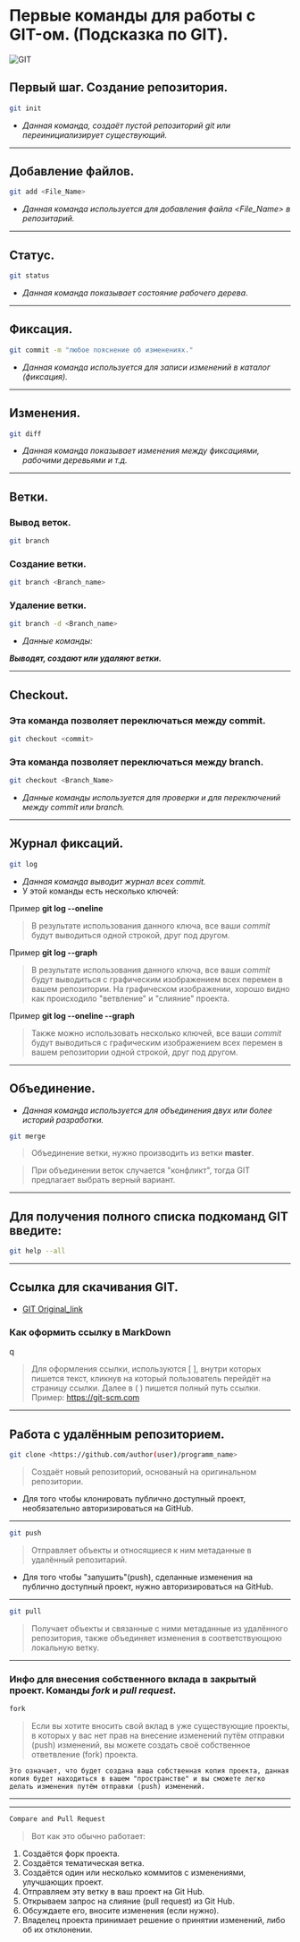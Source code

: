 # __Первые команды для работы с GIT-ом. (Подсказка по GIT).__

![GIT](git.jpg)

## Первый шаг. Создание репозитория.
```sh 
git init
```
* *Данная команда, создаёт пустой репозиторий git или переинициализирует существующий.*
----
## Добавление файлов.
```sh
git add <File_Name>
```
* *Данная команда используется для добавления файла <File_Name> в репозитарий.*
----
## Статус.
```sh
git status
```
* *Данная команда показывает состояние рабочего дерева*.
----
## Фиксация.
```sh
git commit -m "любое пояснение об изменениях."
```
* *Данная команда используется для записи изменений в каталог (фиксация).*
----
## Изменения.
```sh
git diff
```
* *Данная команда показывает изменения между фиксациями, рабочими деревьями и т.д.*
----
## Ветки.

### Вывод веток.
```sh
git branch 
```

### Создание ветки.
```sh
git branch <Branch_name>

```

### Удаление ветки.
```sh
git branch -d <Branch_name>
```
* *Данные команды:* 

 ___Выводят, создают или удаляют ветки.___

 ----

## Checkout.
### Эта команда позволяет переключаться между commit.
```sh
git checkout <commit>
```
### Эта команда позволяет переключаться между branch.

```sh
git checkout <Branch_Name>
```
* *Данные команды используется для проверки и для переключений между commit или branch.*
----
## Журнал фиксаций.
```sh
git log
```
* *Данная команда выводит журнал всех commit.*
* У этой команды есть несколько ключей:

Пример **git log --oneline**
> В результате использования данного ключа, все ваши _commit_ будут выводиться одной строкой, друг под другом.

Пример **git log --graph**
> В результате использования данного ключа, все ваши _commit_ будут выводиться с графическим изображением всех перемен в вашем репозитории. На графическом изображении, хорошо видно как происходило "ветвление" и "слияние" проекта.

Пример __git log --oneline --graph__
> Также можно использовать несколько ключей, все ваши _commit_ будут выводиться с графическим изображением всех перемен в вашем репозитории одной строкой, друг под другом.

----

## Объединение.
* *Данная команда используется для объединения двух или более историй разработки.*
```sh
git merge
```


>  Объединение ветки, нужно производить из ветки **master**.

> При объединении веток случается "конфликт", тогда GIT предлагает выбрать верный вариант.

----

## Для получения полного списка подкоманд GIT введите:

```sh
git help --all
```
----

## Ссылка для скачивания GIT.


* [GIT Original_link](https://git-scm.com/)


### Как оформить ссылку в MarkDown
q
> Для оформления ссылки, используются [   ], внутри которых пишется текст, кликнув на который пользователь перейдёт на страницу ссылки.
Далее в (  ) пишется полный путь ссылки.
Пример: https://git-scm.com

----

## Работа с удалённым репозиторием.

```sh
git clone <https://github.com/author(user)/programm_name>
```
> Создаёт новый репозиторий, основаный на оригинальном репозитории.
* Для того чтобы клонировать публично доступный проект, необязательно авторизироваться на GitHub.

----


```sh
git push
```
> Отправляет объекты и относящиеся к ним метаданные в удалённый репозитарий.
* Для того чтобы "запушить"(push), сделанные изменения на публично доступный проект, нужно авторизироваться на GitHub.

----

```sh
git pull
```
> Получает объекты и связанные с ними метаданные из удалённого репозитория, также объединяет изменения в соответствующюю локальную ветку.
----

### Инфо для внесения собственного вклада в закрытый проект. Команды ___fork___ и ___pull request___.


```sh
fork
```
> Если вы хотите вносить свой вклад в уже существующие проекты, в которых у вас нет прав на внесение изменений путём отправки (push) изменений, вы можете создать своё собственное ответвление (fork) проекта.

    Это означает, что будет создана ваша собственная копия проекта, данная копия будет находиться в вашем "пространстве" и вы сможете легко делать изменения путём отправки (push) изменений.

    
----
----

```sh
Compare and Pull Request
```

> Вот как это обычно работает:

1. Создаётся форк проекта.
2. Создаётся тематическая ветка.
3. Создаётся один или несколько коммитов с изменениями, улучшающих проект.
4. Отправляем эту ветку в ваш проект на Git Hub.
5. Открываем запрос на слияние (pull request) из Git Hub. 
6. Обсуждаете его, вносите изменения (если нужно).
7. Владелец проекта принимает решение о принятии изменений, либо об их отклонении.

